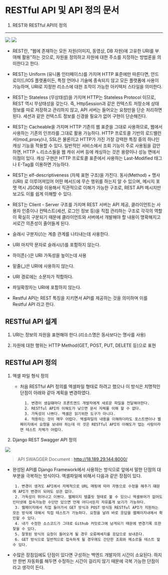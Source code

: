 RESTful API 및 API 정의 문서
===========================================================================================
1. REST와 RESTful API의 정의
-------------------------------------------------------------------------------------------
<img src="https://raw.githubusercontent.com/dsg890789/JwsPortfolio/master/Django%20Framework%20Project/REST%20API.png">
<img src="https://raw.githubusercontent.com/dsg890789/JwsPortfolio/master/Django%20Framework%20Project/BuMarket%20API%20Document%20POST.png">

- REST란, "웹에 존재하는 모든 자원(이미지, 동영상, DB 자원)에 고유한 URI를 부여해 활용"하는 것으로, 자원을 정의하고 자원에 대한 주소를 지정하는 방법론을 의미한다고 한다. 

- REST는 Uniform (유니폼 인터페이스)를 가지며 HTTP 표준에만 따른다면, 안드로이드/IOS 플랫폼이든, 특정 언어나 기술에 종속되지 않고 모든 플랫폼에 사용이 가능하며, URI로 지정한 리소스에 대한 조작이 가능한 아키텍처 스타일을 의미한다. 

- REST는 Stateless (무상태성)을 가지며 HTTP는 Stateless Protocol 이므로, REST 역시 무상태성을 갖는다. 즉, HttpSession과 같은 컨텍스트 저장소에 상태정보를 따로 저장하고 관리하지 않고, API 서버는 들어오는 요청만을 단순 처리하면 된다. 세션과 같은 컨텍스트 정보를 신경쓸 필요가 없어 구현이 단순해진다.

- REST는 Cacheable을 가지며 HTTP 기존의 웹 표준을 그대로 사용하므로, 웹에서 사용하는 기존의 인프라를 그대로 활용 가능하다. HTTP 프로토콜 기반의 로드밸런서(mod_proxy)나, SSL은 물론이고 HTTP가 가진 가장 강력한 특징 중의 하나인 캐싱 기능을 적용할 수 있다. 일반적인 서비스에서 조회 기능이 주로 사용됨을 감안하면, HTTP ㄴ리소스들을 웹 캐쉬 서버 등에 캐싱하는 것은 용량이나 성능 면에서 이점이 있다. 캐싱 구현은 HTTP 프로토콜 표준에서 사용하는 Last-Modified 태그나 E-Tag를 이용하면 가능하다.

- REST는 elf-descriptiveness (자체 표현 구조)을 가진다. 동사(Method) + 명사(URI) 로 이루어져있어 어떤 메서드에 무슨 행위를 하는지 알 수 있으며, 메시지 포맷 역시 JSON을 이용해서 직관적으로 이해가 가능한 구조로, REST API 메시지만 보고도 이를 쉽게 이해할 수 있다.

- REST는 Client - Server 구조를 가지며 REST 서버는 API 제공, 클라이언트는 사용자 인증이나 컨텍스트(세션, 로그인 정보 등)을 직접 관리하는 구조로 각각의 역할이 확실히 구분되기 때문에 클라이언트와 서버에서 개발해야 할 내용이 명확해지고 서로간 의존성이 줄어들게 된다.

- 슬래시 구분자(/)는 계층 관계를 나타내는데 사용한다.

- URI 마지막 문자로 슬래시(/)를 포함하지 않는다.

- 하이픈(-)은 URI 가독성을 높이는데 사용

- 밑줄(_)은 URI에 사용하지 않는다.

- URI 경로에는 소문자가 적합하다.

- 파일확장자는 URI에 포함하지 않는다.

- Restful API는 REST 특징을 지키면서 API를 제공하는 것을 의미하며 이를 Restful API 라고 한다.

RESTful API 설계
-------------------------------------------------------------------------------------------
1. URI는 정보의 자원을 표현해야 한다.(리소스명은 동사보다는 명사를 사용)

2. 자원에 대한 행위는 HTTP Method(GET, POST, PUT, DELETE 등)으로 표현

RESTful API 정의
-------------------------------------------------------------------------------------------

1. 엑셀 파일 형식 정의
    - 처음 RESTful API 정의를 엑셀파일 형태로 하려고 했으나 이 방식은 치명적인 단점이 아래와 같아 계획을 변경하였다.

            1. 변경이 생길떄마다 프론트엔드 개발자에게 새로운 파일을 전달해야한다.
            2. RESTful API의 이해도가 낮으면 문서 자체를 이해 할 수 없다.
            3. 가독성이 나쁘다. 엑셀은 읽기위한 도구가 아니다.
            4. 적용하는 것이 매우 어렵다. 엑셀파일의 내용을 이해하더라도 포스트맨이나 웹페이지에서 요청을 보내야 하는데 이 것은 RESTful API의 이해도가 업는 사람이라면 테스트 자체가 어렵다.

2. Django REST Swagger API 정의

<img src="https://raw.githubusercontent.com/dsg890789/JwsPortfolio/master/Django%20Framework%20Project/BuMarket%20API%20Document.png">

> API SWAGGER Document : http://18.189.29.144:8000/

 - 완성된 API를 Django Framework에서 사용하는 방식으로 앞에서 말한 단점의 대부분을 극복하는 방식이다. 엑셀파일에 비해서 다음과 같은 장점이 있다.

        1. 변경이 생겨도 API에서 자체적으로 URL 매핑에 따라 자동으로 수정을 해주기 떄문에 API가 변경이 되어도 상관 없다.
        2. 가독성이 뛰어나고 이쁘다. 웹페이지 템플릿 형태로 볼 수 있으니 엑셀뷰어가 없어도 인터넷에 접속가능한 수단만 있으면 언제 어디서든지 자유롭개 보기가 가능하다.
        3. 웹페이지에서 직접 들어가서 GET 방식과 POST 방식등 RESTful API가 지원하는 모든 방식에 대해서 직접 테스트가 가능하다. 요청을 날려 바로 응답을 웹페이지내에서 확인할 수 있다.
        4. 내가 수정한 소스코드가 그대로 Github 커밋로그에 남게되기 때문에 변경기록 또한 찾을 수 있다.
        5. 잘못된 방식의 요청이 들어오게 될 경우 오류메세지를 응답으로 보내준다.
        6. GET 방식으로 일반적으로 접속하게 될 경우에도 간단한 조회와 메소르들 테스트 할 수 있다.

- 수많은 장점임에도 단점이 있다면 구성하는 백엔드 개발자의 시간이 소요된다. 하지만 한번 자동화를 해두면 수정하는 시간이 걸리지 않기 때문에 극복 가능한 단점이라고 생각이 든다.

    
    
